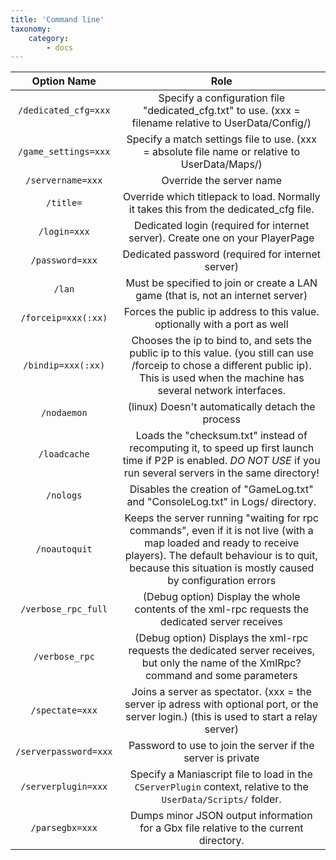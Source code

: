```yaml
---
title: 'Command line'
taxonomy:
    category:
        - docs
---
```


| Option Name         | Role                                                                                                                                                                                                                            |
|:-------------------:|:-------------------------------------------------------------------------------------------------------------------------------------------------------------------------------------------------------------------------------:|
| `/dedicated_cfg=xxx`  | Specify a configuration file "dedicated_cfg.txt" to use. (xxx = filename relative to UserData/Config/)                                                                                                                           |
| `/game_settings=xxx`  | Specify a match settings file to use. (xxx = absolute file name or relative to UserData/Maps/)                                                                                                                     |
| `/servername=xxx`     | Override the server name                                                                                                                                                                                                        |
| `/title=`             | Override which titlepack to load. Normally it takes this from the dedicated_cfg file. |
| `/login=xxx`          | Dedicated login (required for internet server). Create one on your PlayerPage                                                                                                                                                   |
| `/password=xxx`       | Dedicated password (required for internet server)                                                                                                                                                                               |
| `/lan`                | Must be specified to join or create a LAN game (that is, not an internet server)                                                                                                                                                |
| `/forceip=xxx(:xx)`   | Forces the public ip address to this value. optionally with a port as well                                                                                                                                                      |
| `/bindip=xxx(:xx)`    | Chooses the ip to bind to, and sets the public ip to this value. (you still can use /forceip to chose a different public ip). This is used when the machine has several network interfaces.                                     |
| `/nodaemon`           | (linux) Doesn't automatically detach the process                                                                                                                                                                                |
| `/loadcache`          | Loads the "checksum.txt" instead of recomputing it, to speed up first launch time if P2P is enabled. *DO NOT USE* if you run several servers in the same directory!                                                             |
| `/nologs`             | Disables the creation of "GameLog.txt" and "ConsoleLog.txt" in Logs/ directory.                                                                                                                                                 |
| `/noautoquit`         | Keeps the server running "waiting for rpc commands", even if it is not live (with a map loaded and ready to receive players). The default behaviour is to quit, because this situation is mostly caused by configuration errors |
| `/verbose_rpc_full`   | (Debug option) Display the whole contents of the xml-rpc requests the dedicated server receives                                                                                                                                 |
| `/verbose_rpc`        | (Debug option) Displays the xml-rpc requests the dedicated server receives, but only the name of the XmlRpc? command and some parameters                                                                                        |
| `/spectate=xxx`       | Joins a server as spectator. (xxx = the server ip adress with optional port, or the server login.) (this is used to start a relay server)                                                                                       |
| `/serverpassword=xxx` | Password to use to join the server if the server is private                                                                                                                                                                     |
| `/serverplugin=xxx`   | Specify a Maniascript file to load in the `CServerPlugin` context, relative to the `UserData/Scripts/` folder. |
| `/parsegbx=xxx`       | Dumps minor JSON output information for a Gbx file relative to the current directory. |
